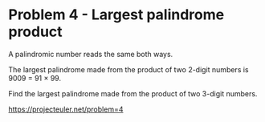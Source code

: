 # Problem 4 - Largest palindrome product

A palindromic number reads the same both ways.

The largest palindrome made from the product of two 2-digit numbers is 9009 = 91 × 99.

Find the largest palindrome made from the product of two 3-digit numbers.

https://projecteuler.net/problem=4
